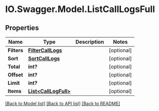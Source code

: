 # IO.Swagger.Model.ListCallLogsFull
## Properties

Name | Type | Description | Notes
------------ | ------------- | ------------- | -------------
**Filters** | [**FilterCallLogs**](FilterCallLogs.md) |  | [optional] 
**Sort** | [**SortCallLogs**](SortCallLogs.md) |  | [optional] 
**Total** | **int?** |  | [optional] 
**Offset** | **int?** |  | [optional] 
**Limit** | **int?** |  | [optional] 
**Items** | [**List&lt;CallLogFull&gt;**](CallLogFull.md) |  | [optional] 

[[Back to Model list]](../README.md#documentation-for-models) [[Back to API list]](../README.md#documentation-for-api-endpoints) [[Back to README]](../README.md)

